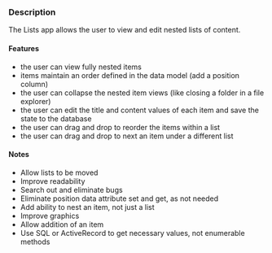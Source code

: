 ### Description

The Lists app allows the user to view and edit nested lists of content.

#### Features

- the user can view fully nested items
- items maintain an order defined in the data model (add a position column)
- the user can collapse the nested item views (like closing a folder in a file explorer)
- the user can edit the title and content values of each item and save the state to the database
- the user can drag and drop to reorder the items within a list
- the user can drag and drop to next an item under a different list

#### Notes
- Allow lists to be moved
- Improve readability
- Search out and eliminate bugs
- Eliminate position data attribute set and get, as not needed
- Add ability to nest an item, not just a list
- Improve graphics
- Allow addition of an item
- Use SQL or ActiveRecord to get necessary values, not enumerable methods
